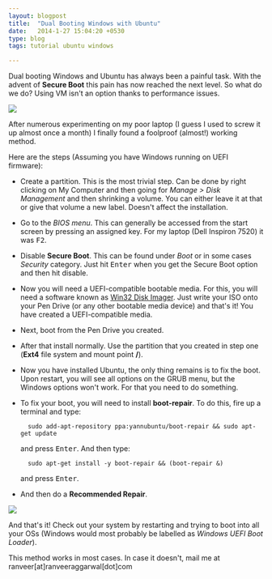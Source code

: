 ```yaml
---
layout: blogpost
title:  "Dual Booting Windows with Ubuntu"
date:   2014-1-27 15:04:20 +0530
type: blog
tags: tutorial ubuntu windows

---
```

Dual booting Windows and Ubuntu has always been a painful task. With the advent of **Secure Boot** this pain has now reached the next level. So what do we do? Using VM isn't an option thanks to performance issues.

<img src="http://3.bp.blogspot.com/-1pOdeS95c3g/UxgVZBcufTI/AAAAAAAAA-I/tFV6eplRFYE/s1600/Windows_8.1_Adds+Unity-Style_Search_Feature.png" class="img-responsive">

After numerous experimenting on my poor laptop (I guess I used to screw it up almost once a month) I finally found a foolproof (almost!) working method.

Here are the steps (Assuming you have Windows running on UEFI firmware):

* Create a partition. This is the most trivial step. Can be done by right clicking on My Computer and then going for *Manage > Disk Management* and then shrinking a volume. You can either leave it at that or give that volume a new label. Doesn't affect the installation.
* Go to the *BIOS menu*. This can generally be accessed from the start screen by pressing an assigned key. For my laptop (Dell Inspiron 7520) it was <kbd>F2</kbd>.
* Disable **Secure Boot**. This can be found under *Boot* or in some cases *Security* category. Just hit <kbd>Enter</kbd> when you get the Secure Boot option and then hit disable.
* Now you will need a UEFI-compatible bootable media. For this, you will need a software known as [Win32 Disk Imager](http://sourceforge.net/projects/win32diskimager/). Just write your ISO onto your Pen Drive (or any other bootable media device) and that's it! You have created a UEFI-compatible media.
* Next, boot from the Pen Drive you created.
* After that install normally. Use the partition that you created in step one (**Ext4** file system and mount point **/**).
* Now you have installed Ubuntu, the only thing remains is to fix the boot. Upon restart, you will see all options on the GRUB menu, but the Windows options won't work. For that you need to do something.
* To fix your boot, you will need to install **boot-repair**. To do this, fire up a terminal and type:


        sudo add-apt-repository ppa:yannubuntu/boot-repair && sudo apt-get update

    and press <kbd>Enter</kbd>. And then type:

        sudo apt-get install -y boot-repair && (boot-repair &)

    and press <kbd>Enter</kbd>.

* And then do a **Recommended Repair**.

<img src="http://pix.toile-libre.org/upload/original/1335260967.png" class="img-responsive"/>

And that's it! Check out your system by restarting and trying to boot into all your OSs (Windows would most probably be labelled as *Windows UEFI Boot Loader*).

This method works in most cases. In case it doesn't, mail me at ranveer[at]ranveeraggarwal[dot]com
